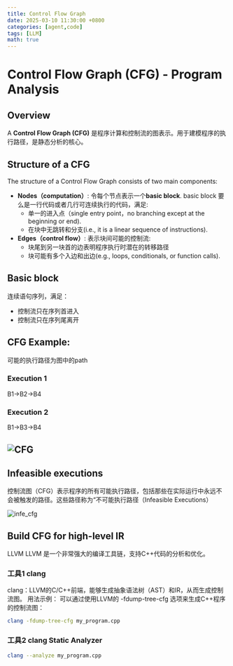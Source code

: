 ```yaml
---
title: Control Flow Graph
date: 2025-03-10 11:30:00 +0800
categories: [agent,code]
tags: [LLM]    
math: true
---
```


# Control Flow Graph (CFG) - Program Analysis

## Overview
A **Control Flow Graph (CFG)** 是程序计算和控制流的图表示。用于建模程序的执行路径，是静态分析的核心。

## Structure of a CFG
The structure of a Control Flow Graph consists of two main components:
- **Nodes（computation）**: 令每个节点表示一个**basic block**. basic block 要么是一行代码或者几行可连续执行的代码，满足:
  - 单一的进入点（single entry point，no branching except at the beginning or end).
  - 在块中无跳转和分支(i.e., it is a linear sequence of instructions).
- **Edges（control flow）**: 表示块间可能的控制流:
  - 块尾到另一块首的边表明程序执行时潜在的转移路径
  - 块可能有多个入边和出边(e.g., loops, conditionals, or function calls).

## Basic block
连续语句序列，满足：
- 控制流只在序列首进入
- 控制流只在序列尾离开


## CFG Example:
可能的执行路径为图中的path
### Execution 1
B1->B2->B4
### Execution 2
B1->B3->B4

![CFG](../assets/LLM/cfg_example.png "CFG")
---

## Infeasible executions
控制流图（CFG）表示程序的所有可能执行路径，包括那些在实际运行中永远不会被触发的路径。这些路径称为“不可能执行路径（Infeasible Executions）

![infe_cfg](../assets/LLM/infeasible_exec.png "in_cfg")


## Build CFG for high-level IR

LLVM
LLVM 是一个非常强大的编译工具链，支持C++代码的分析和优化。

### 工具1 clang
clang：LLVM的C/C++前端，能够生成抽象语法树（AST）和IR，从而生成控制流图。
用法示例： 可以通过使用LLVM的 -fdump-tree-cfg 选项来生成C++程序的控制流图：
```bash
clang -fdump-tree-cfg my_program.cpp
```

### 工具2 clang Static Analyzer
```bash
clang --analyze my_program.cpp
```